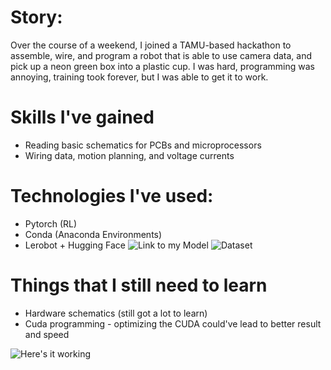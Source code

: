 # Story:
Over the course of a weekend, I joined a TAMU-based hackathon to assemble, wire, and program a robot that is able to use camera data, and pick up a neon green box into a plastic cup. I was hard, programming was annoying, training took forever, but I was able to get it to work.

# Skills I've gained
* Reading basic schematics for PCBs and microprocessors
* Wiring data, motion planning, and voltage currents

# Technologies I've used:
* Pytorch (RL)
* Conda (Anaconda Environments)
* Lerobot + Hugging Face ![Link to my Model](https://huggingface.co/highonjuice/act_koch_test) ![Dataset](https://huggingface.co/datasets/highonjuice/koch_test)

# Things that I still need to learn
* Hardware schematics (still got a lot to learn)
* Cuda programming - optimizing the CUDA could've lead to better result and speed

![Here's it working](https://streamable.com/czplzj)
